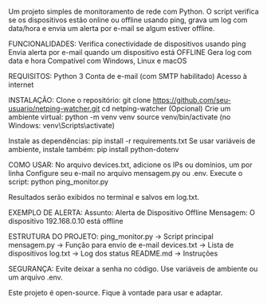 
Um projeto simples de monitoramento de rede com Python. O script verifica se os dispositivos estão online ou offline usando ping, grava um log com data/hora e envia um alerta por e-mail se algum estiver offline.

FUNCIONALIDADES:
  Verifica conectividade de dispositivos usando ping
  Envia alerta por e-mail quando um dispositivo está OFFLINE
  Gera log com data e hora
  Compatível com Windows, Linux e macOS

REQUISITOS:
  Python 3
  Conta de e-mail (com SMTP habilitado)
  Acesso à internet

INSTALAÇÃO:
  Clone o repositório: git clone https://github.com/seu-usuario/netping-watcher.git
  cd netping-watcher
  (Opcional) Crie um ambiente virtual: python -m venv venv 
  source venv/bin/activate (no Windows: venv\Scripts\activate)

  Instale as dependências: pip install -r requirements.txt
  Se usar variáveis de ambiente, instale também: pip install python-dotenv

COMO USAR:
  No arquivo devices.txt, adicione os IPs ou domínios, um por linha
  Configure seu e-mail no arquivo mensagem.py ou .env.
  Execute o script: python ping_monitor.py

  Resultados serão exibidos no terminal e salvos em log.txt.

EXEMPLO DE ALERTA:
  Assunto: Alerta de Dispositivo Offline
  Mensagem: O dispositivo 192.168.0.10 está offline

ESTRUTURA DO PROJETO:
  ping_monitor.py → Script principal
  mensagem.py → Função para envio de e-mail
  devices.txt → Lista de dispositivos
  log.txt → Log dos status
  README.md → Instruções

SEGURANÇA:
  Evite deixar a senha no código. Use variáveis de ambiente ou um arquivo .env.

Este projeto é open-source. Fique à vontade para usar e adaptar.
